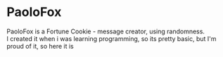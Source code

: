 # PaoloFox
PaoloFox is a Fortune Cookie - message creator, using randomness.  
I created it when i was learning programming, so its pretty basic, but I'm proud of it, so here it is
